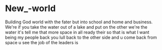 # New_-world
Building God world with the fater but into school and home and business. We're if you take the water out of a lake and put on the other we're the water it's tell me that more space in all ready their so that is what I want being my people back you lull back to the other side and u come back from space u see  the job of the leaders is  
